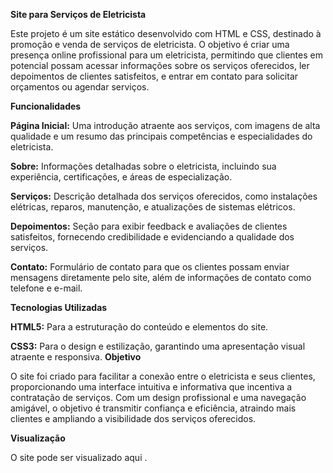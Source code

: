 **Site para Serviços de Eletricista**

Este projeto é um site estático desenvolvido com HTML e CSS, destinado à promoção e venda de serviços de eletricista. O objetivo é criar uma presença online profissional para um eletricista, permitindo que clientes em potencial possam acessar informações sobre os serviços oferecidos, ler depoimentos de clientes satisfeitos, e entrar em contato para solicitar orçamentos ou agendar serviços.

**Funcionalidades**

**Página Inicial:** Uma introdução atraente aos serviços, com imagens de alta qualidade e um resumo das principais competências e especialidades do eletricista.

**Sobre:** Informações detalhadas sobre o eletricista, incluindo sua experiência, certificações, e áreas de especialização.

**Serviços:** Descrição detalhada dos serviços oferecidos, como instalações elétricas, reparos, manutenção, e atualizações de sistemas elétricos.

**Depoimentos:** Seção para exibir feedback e avaliações de clientes satisfeitos, fornecendo credibilidade e evidenciando a qualidade dos serviços.

**Contato:** Formulário de contato para que os clientes possam enviar mensagens diretamente pelo site, além de informações de contato como telefone e e-mail.

**Tecnologias Utilizadas**

**HTML5:** Para a estruturação do conteúdo e elementos do site.

**CSS3:** Para o design e estilização, garantindo uma apresentação visual atraente e responsiva.
**Objetivo**

O site foi criado para facilitar a conexão entre o eletricista e seus clientes, proporcionando uma interface intuitiva e informativa que incentiva a contratação de serviços. Com um design profissional e uma navegação amigável, o objetivo é transmitir confiança e eficiência, atraindo mais clientes e ampliando a visibilidade dos serviços oferecidos.

**Visualização**

O site pode ser visualizado aqui .

